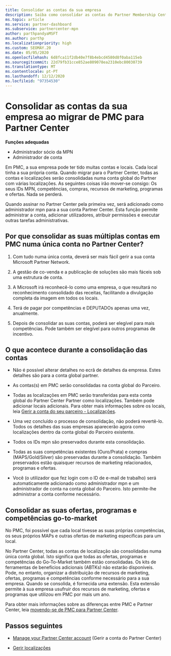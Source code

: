 ```yaml
---
title: Consolidar as contas da sua empresa
description: Saiba como consolidar as contas do Partner Membership Center (PMC) numa única conta no Partner Center. Aplica-se à migração de PMC para Partner Center.
ms.topic: article
ms.service: partner-dashboard
ms.subservice: partnercenter-mpn
author: parthpandyaMSFT
ms.author: parthp
ms.localizationpriority: high
ms.custom: SEOMAY.20
ms.date: 05/05/2020
ms.openlocfilehash: 6d8fca11f2db40e7f8b4ebcd4580d8f0aba115eb
ms.sourcegitcommit: 22d79fb31cce852ae809078ea2310ebc80030739
ms.translationtype: MT
ms.contentlocale: pt-PT
ms.lasthandoff: 12/12/2020
ms.locfileid: "97354530"
---
```

# <a name="consolidate-your-company-accounts-when-migrating-from-pmc-to-partner-center"></a>Consolidar as contas da sua empresa ao migrar de PMC para Partner Center

**Funções adequadas**

- Administrador sócio da MPN
- Administrador de conta

Em PMC, a sua empresa pode ter tido muitas contas e locais. Cada local tinha a sua própria conta. Quando migrar para o Partner Center, todas as contas e localizações serão consolidadas numa conta global do Partner com várias localizações. As seguintes coisas irão mover-se consigo: Os seus IDs MPN, competências, compras, recursos de marketing, programas e ofertas. Nada se perderá.

Quando assinar no Partner Center pela primeira vez, será adicionado como administrador mpn para a sua conta Partner Center. Esta função permite administrar a conta, adicionar utilizadores, atribuir permissões e executar outras tarefas administrativas.

## <a name="why-should-you-consolidate-your-multiple-accounts-in-pmc-into-one-account-in-partner-center"></a>Por que consolidar as suas múltiplas contas em PMC numa única conta no Partner Center?

1. Com tudo numa única conta, deverá ser mais fácil gerir a sua conta Microsoft Partner Network.

2. A gestão de co-venda e a publicação de soluções são mais fáceis sob uma estrutura de conta.

3. A Microsoft irá reconhecê-lo como uma empresa, o que resultará no reconhecimento consolidado das receitas, facilitando a divulgação completa da imagem em todos os locais.  

4. Terá de pagar por competências e DEPUTADOs apenas uma vez, anualmente.

5. Depois de consolidar as suas contas, poderá ser elegível para mais competências. Pode também ser elegível para outros programas de incentivo.

## <a name="what-happens-during-consolidation-of-accounts"></a>O que acontece durante a consolidação das contas

- Não é possível alterar detalhes no ecrã de detalhes da empresa. Estes detalhes são para a conta global partner.

- As contas(s) em PMC serão consolidadas na conta global do Parceiro.

- Todas as localizações em PMC serão transferidas para esta conta global do Partner Center Partner como localizações. Também pode adicionar locais adicionais. Para obter mais informações sobre os locais, leia  [Gerir a conta do seu parceiro - Localizações](manage-locations.md).

- Uma vez concluído o processo de consolidação, não poderá revertê-lo. Todos os detalhes das suas empresas aparecerão agora como localizações dentro da conta global do Parceiro existente. 

- Todos os IDs mpn são preservados durante esta consolidação.

- Todas as suas competências existentes (Ouro/Prata) e compras (MAPS/Gold/Silver) são preservadas durante a consolidação. Também preservados estão quaisquer recursos de marketing relacionados, programas e ofertas.

- Você (o utilizador que fez login com o ID de e-mail de trabalho) será automaticamente adicionado como administrador mpn e um administrador de conta na conta global do Parceiro. Isto permite-lhe administrar a conta conforme necessário.

## <a name="consolidating-your-go-to-market-offers-programs-and-competencies"></a>Consolidar as suas ofertas, programas e competências go-to-market

No PMC, foi possível que cada local tivesse as suas próprias competências, os seus próprios MAPs e outras ofertas de marketing específicas para um local.

No Partner Center, todas as contas de localização são consolidadas numa única conta global. Isto significa que todas as ofertas, programas e competências do Go-To-Market também estão consolidadas. Os kits de ferramentas de benefícios adicionais (ABTKs) não estarão disponíveis. Pode, no entanto, organizar a distribuição de recursos de marketing, ofertas, programas e competências conforme necessário para a sua empresa. Quando se consolida, é fornecida uma extensão. Esta extensão permite à sua empresa usufruir dos recursos de marketing, ofertas e programas que utilizou em PMC por mais um ano.

Para obter mais informações sobre as diferenças entre PMC e Partner Center, leia [movendo-se de PMC para Partner Center](guide-to-migration.md).

## <a name="next-steps"></a>Passos seguintes

- [Manage your Partner Center account](partner-center-account-setup.md) (Gerir a conta do Partner Center)

- [Gerir localizações](manage-locations.md)
